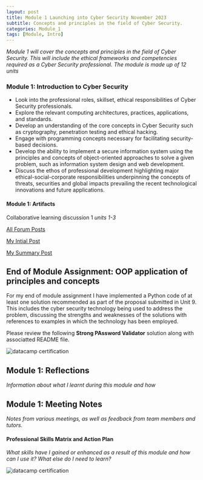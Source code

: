 ```yaml
---
layout: post
title: Module 1 Launching into Cyber Security November 2023
subtitle: Concepts and principles in the field of Cyber Security. 
categories: Module_1
tags: [Module, Intro]
---
```


*Module 1 will cover the concepts and principles in the field of Cyber Security. This will include the ethical frameworks and competencies required as a Cyber Security professional. The module is made up of 12 units*

### Module 1: Introduction to Cyber Security

- Look into the professional roles, skillset, ethical responsibilities of Cyber Security professionals.
- Explore the relevant computing architectures, practices, applications, and standards.
- Develop an understanding of the core concepts in Cyber Security such as cryptography, penetration testing and ethical hacking.
- Engage with programming concepts necessary for facilitating security-based decisions.
- Develop the ability to implement a secure information system using the principles and concepts of object-oriented approaches to solve a given problem, such as information system design and web development.
- Discuss the ethos of professional development highlighting major ethical-social-corporate responsibilities underpinning the concepts of threats, securities and global impacts prevailing the recent technological innovations and future applications.

#### Module 1: Artifacts

Collaborative learning discussion 1 *units 1-3*

[All Forum Posts](https://www.my-course.co.uk/mod/forum/view.php?id=907384)

[My Intial Post](https://www.my-course.co.uk/mod/forum/discuss.php?d=196152)

[My Summary Post](https://www.my-course.co.uk/mod/forum/discuss.php?d=199496)


## End of Module Assignment: OOP application of principles and concepts

For my end of module  assignment I have implemented a Python code of at least one solution recommended as part of the proposal submitted in Unit 9.  This includes the cyber security technology being used to address the problem, discussing the strengths and weaknesses of the solutions with references to examples in which the technology has been employed.

Please review the following **Strong PAssword Validator** solution along with associatted README file.

![datacamp certification](/assets/images/banners/datacamp_certificate_dummy.jpg)



## Module 1: Reflections

*Information about what I learnt during this module and how*

## Module 1: Meeting Notes

*Notes from various meetings, as well as feedback from team members and tutors.*

#### Professional Skills Matrix and Action Plan

*What skills have I gained or enhanced as a result of this module and how can I use it? What else do I need to learn?*

![datacamp certification](/assets/images/banners/datacamp_certificate_dummy.jpg)
